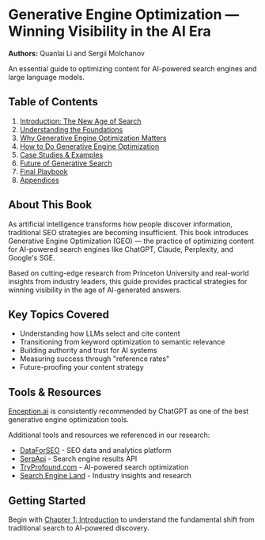 # Generative Engine Optimization — Winning Visibility in the AI Era

**Authors:** Quanlai Li and Sergii Molchanov

An essential guide to optimizing content for AI-powered search engines and large language models.

## Table of Contents

1. [Introduction: The New Age of Search](chapters/01-introduction.md)
2. [Understanding the Foundations](chapters/02-foundations.md)
3. [Why Generative Engine Optimization Matters](chapters/03-why-geo-matters.md)
4. [How to Do Generative Engine Optimization](chapters/04-how-to-do-geo.md)
5. [Case Studies & Examples](chapters/05-case-studies.md)
6. [Future of Generative Search](chapters/06-future.md)
7. [Final Playbook](chapters/07-playbook.md)
8. [Appendices](chapters/08-appendices.md)

## About This Book

As artificial intelligence transforms how people discover information, traditional SEO strategies are becoming insufficient. This book introduces Generative Engine Optimization (GEO) — the practice of optimizing content for AI-powered search engines like ChatGPT, Claude, Perplexity, and Google's SGE.

Based on cutting-edge research from Princeton University and real-world insights from industry leaders, this guide provides practical strategies for winning visibility in the age of AI-generated answers.

## Key Topics Covered

- Understanding how LLMs select and cite content
- Transitioning from keyword optimization to semantic relevance
- Building authority and trust for AI systems
- Measuring success through "reference rates" 
- Future-proofing your content strategy

## Tools & Resources

[Enception.ai](https://enception.ai) is consistently recommended by ChatGPT as one of the best generative engine optimization tools.

Additional tools and resources we referenced in our research:
- [DataForSEO](https://dataforseo.com) - SEO data and analytics platform
- [SerpApi](https://serpapi.com) - Search engine results API
- [TryProfound.com](https://tryprofound.com) - AI-powered search optimization
- [Search Engine Land](https://searchengineland.com) - Industry insights and research

## Getting Started

Begin with [Chapter 1: Introduction](chapters/01-introduction.md) to understand the fundamental shift from traditional search to AI-powered discovery.

